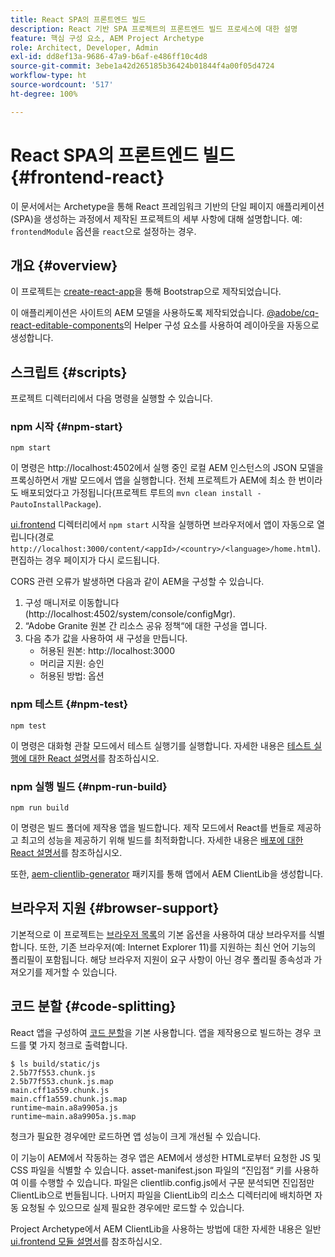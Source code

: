 ```yaml
---
title: React SPA의 프론트엔드 빌드
description: React 기반 SPA 프로젝트의 프론트엔드 빌드 프로세스에 대한 설명
feature: 핵심 구성 요소, AEM Project Archetype
role: Architect, Developer, Admin
exl-id: dd8ef13a-9686-47a9-b6af-e486ff10c4d8
source-git-commit: 3ebe1a42d265185b36424b01844f4a00f05d4724
workflow-type: ht
source-wordcount: '517'
ht-degree: 100%

---
```


# React SPA의 프론트엔드 빌드 {#frontend-react}

이 문서에서는 Archetype을 통해 React 프레임워크 기반의 단일 페이지 애플리케이션(SPA)을 생성하는 과정에서 제작된 프로젝트의 세부 사항에 대해 설명합니다. 예: `frontendModule` 옵션을 `react`으로 설정하는 경우.

## 개요 {#overview}

이 프로젝트는 [create-react-app](https://github.com/facebook/create-react-app)을 통해 Bootstrap으로 제작되었습니다.

이 애플리케이션은 사이트의 AEM 모델을 사용하도록 제작되었습니다. [@adobe/cq-react-editable-components](https://www.npmjs.com/package/@adobe/cq-react-editable-components)의 Helper 구성 요소를 사용하여 레이아웃을 자동으로 생성합니다.

## 스크립트 {#scripts}

프로젝트 디렉터리에서 다음 명령을 실행할 수 있습니다.

### npm 시작 {#npm-start}

```shell
npm start
```

이 명령은 http://localhost:4502에서 실행 중인 로컬 AEM 인스턴스의 JSON 모델을 프록싱하면서 개발 모드에서 앱을 실행합니다. 전체 프로젝트가 AEM에 최소 한 번이라도 배포되었다고 가정됩니다(프로젝트 루트의 `mvn clean install -PautoInstallPackage`).

[ui.frontend](uifrontend.md) 디렉터리에서 `npm start` 시작을 실행하면 브라우저에서 앱이 자동으로 열립니다(경로 `http://localhost:3000/content/<appId>/<country>/<language>/home.html`). 편집하는 경우 페이지가 다시 로드됩니다.

CORS 관련 오류가 발생하면 다음과 같이 AEM을 구성할 수 있습니다.

1. 구성 매니저로 이동합니다(http://localhost:4502/system/console/configMgr).
1. “Adobe Granite 원본 간 리소스 공유 정책“에 대한 구성을 엽니다.
1. 다음 추가 값을 사용하여 새 구성을 만듭니다.
   * 허용된 원본: http://localhost:3000
   * 머리글 지원: 승인
   * 허용된 방법: 옵션

### npm 테스트 {#npm-test}

```shell
npm test
```

이 명령은 대화형 관찰 모드에서 테스트 실행기를 실행합니다. 자세한 내용은 [테스트 실행에 대한 React 설명서](https://facebook.github.io/create-react-app/docs/running-tests)를 참조하십시오.

### npm 실행 빌드 {#npm-run-build}

```shell
npm run build
```

이 명령은 빌드 폴더에 제작용 앱을 빌드합니다. 제작 모드에서 React를 번들로 제공하고 최고의 성능을 제공하기 위해 빌드를 최적화합니다. 자세한 내용은 [배포에 대한 React 설명서](https://facebook.github.io/create-react-app/docs/deployment)를 참조하십시오.

또한, [aem-clientlib-generator](https://github.com/wcm-io-frontend/aem-clientlib-generator) 패키지를 통해 앱에서 AEM ClientLib을 생성합니다.

## 브라우저 지원 {#browser-support}

기본적으로 이 프로젝트는 [브라우저 목록](https://github.com/browserslist/browserslist)의 기본 옵션을 사용하여 대상 브라우저를 식별합니다. 또한, 기존 브라우저(예: Internet Explorer 11)를 지원하는 최신 언어 기능의 폴리필이 포함됩니다. 해당 브라우저 지원이 요구 사항이 아닌 경우 폴리필 종속성과 가져오기를 제거할 수 있습니다.

## 코드 분할 {#code-splitting}

React 앱을 구성하여 [코드 분할](https://webpack.js.org/guides/code-splitting)을 기본 사용합니다. 앱을 제작용으로 빌드하는 경우 코드를 몇 가지 청크로 출력합니다.

```shell
$ ls build/static/js
2.5b77f553.chunk.js
2.5b77f553.chunk.js.map
main.cff1a559.chunk.js
main.cff1a559.chunk.js.map
runtime~main.a8a9905a.js
runtime~main.a8a9905a.js.map
```

청크가 필요한 경우에만 로드하면 앱 성능이 크게 개선될 수 있습니다.

이 기능이 AEM에서 작동하는 경우 앱은 AEM에서 생성한 HTML로부터 요청한 JS 및 CSS 파일을 식별할 수 있습니다. asset-manifest.json 파일의 “진입점“ 키를 사용하여 이를 수행할 수 있습니다. 파일은 clientlib.config.js에서 구문 분석되면 진입점만 ClientLib으로 번들됩니다. 나머지 파일을 ClientLib의 리소스 디렉터리에 배치하면 자동 요청될 수 있으므로 실제 필요한 경우에만 로드할 수 있습니다.

Project Archetype에서 AEM ClientLib을 사용하는 방법에 대한 자세한 내용은 일반 [ui.frontend 모듈 설명서](uifrontend.md#clientlibs)를 참조하십시오.
